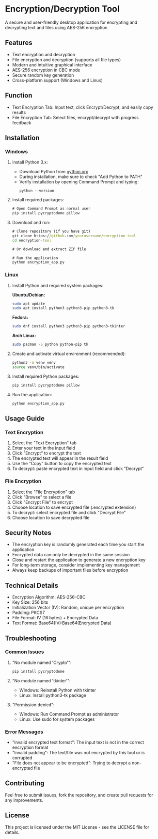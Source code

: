 # Encryption/Decryption Tool

A secure and user-friendly desktop application for encrypting and decrypting text and files using AES-256 encryption.

## Features

- Text encryption and decryption
- File encryption and decryption (supports all file types)
- Modern and intuitive graphical interface
- AES-256 encryption in CBC mode
- Secure random key generation
- Cross-platform support (Windows and Linux)

## Function

- Text Encryption Tab: Input text, click Encrypt/Decrypt, and easily copy results
- File Encryption Tab: Select files, encrypt/decrypt with progress feedback

## Installation

### Windows

1. Install Python 3.x:
   - Download Python from [python.org](https://www.python.org/downloads/)
   - During installation, make sure to check "Add Python to PATH"
   - Verify installation by opening Command Prompt and typing:
     ```
     python --version
     ```

2. Install required packages:
   ```cmd
   # Open Command Prompt as normal user
   pip install pycryptodome pillow
   ```

3. Download and run:
   ```cmd
   # Clone repository (if you have git)
   git clone https://github.com/yourusername/encryption-tool
   cd encryption-tool

   # Or download and extract ZIP file
   
   # Run the application
   python encryption_app.py
   ```

### Linux

1. Install Python and required system packages:

   **Ubuntu/Debian:**
   ```bash
   sudo apt update
   sudo apt install python3 python3-pip python3-tk
   ```

   **Fedora:**
   ```bash
   sudo dnf install python3 python3-pip python3-tkinter
   ```

   **Arch Linux:**
   ```bash
   sudo pacman -S python python-pip tk
   ```

2. Create and activate virtual environment (recommended):
   ```bash
   python3 -m venv venv
   source venv/bin/activate
   ```

3. Install required Python packages:
   ```bash
   pip install pycryptodome pillow
   ```

4. Run the application:
   ```bash
   python encryption_app.py
   ```

## Usage Guide

### Text Encryption

1. Select the "Text Encryption" tab
2. Enter your text in the input field
3. Click "Encrypt" to encrypt the text
4. The encrypted text will appear in the result field
5. Use the "Copy" button to copy the encrypted text
6. To decrypt: paste encrypted text in input field and click "Decrypt"

### File Encryption

1. Select the "File Encryption" tab
2. Click "Browse" to select a file
3. Click "Encrypt File" to encrypt
4. Choose location to save encrypted file (.encrypted extension)
5. To decrypt: select encrypted file and click "Decrypt File"
6. Choose location to save decrypted file

## Security Notes

- The encryption key is randomly generated each time you start the application
- Encrypted data can only be decrypted in the same session
- Close and restart the application to generate a new encryption key
- For long-term storage, consider implementing key management
- Always keep backups of important files before encryption

## Technical Details

- Encryption Algorithm: AES-256-CBC
- Key Size: 256 bits
- Initialization Vector (IV): Random, unique per encryption
- Padding: PKCS7
- File Format: IV (16 bytes) + Encrypted Data
- Text Format: Base64(IV):Base64(Encrypted Data)

## Troubleshooting

### Common Issues

1. "No module named 'Crypto'":
   ```bash
   pip install pycryptodome
   ```

2. "No module named 'tkinter'":
   - Windows: Reinstall Python with tkinter
   - Linux: Install python3-tk package

3. "Permission denied":
   - Windows: Run Command Prompt as administrator
   - Linux: Use sudo for system packages

### Error Messages

- "Invalid encrypted text format": The input text is not in the correct encryption format
- "Invalid padding": The text/file was not encrypted by this tool or is corrupted
- "File does not appear to be encrypted": Trying to decrypt a non-encrypted file

## Contributing

Feel free to submit issues, fork the repository, and create pull requests for any improvements.

## License

This project is licensed under the MIT License - see the LICENSE file for details. 
